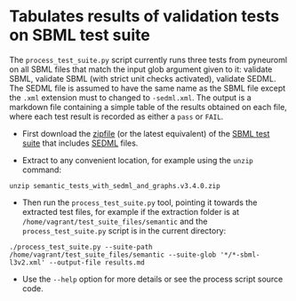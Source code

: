 # Tabulates results of validation tests on SBML test suite

The `process_test_suite.py` script currently runs three tests from pyneuroml on all SBML files that match the input glob argument given to it: validate SBML, validate SBML (with strict unit checks activated), validate SEDML. The SEDML file is assumed to have the same name as the SBML file except the `.xml` extension must to changed to `-sedml.xml`. The output is a markdown file containing a simple table of the results obtained on each file, where each test result is recorded as either a `pass` or `FAIL`.

- First download the [zipfile](https://github.com/sbmlteam/sbml-test-suite/releases/download/3.4.0/semantic_tests_with_sedml_and_graphs.v3.4.0.zip) (or the latest equivalent) of the [SBML test suite](https://github.com/sbmlteam/sbml-test-suite) that includes [SEDML](https://github.com/SED-ML/sed-ml) files.

- Extract to any convenient location, for example using the `unzip` command:

```
unzip semantic_tests_with_sedml_and_graphs.v3.4.0.zip
```

- Then run the `process_test_suite.py` tool, pointing it towards the extracted test files, for example if the extraction folder is at `/home/vagrant/test_suite_files/semantic` and the `process_test_suite.py` script is in the current directory:

```
./process_test_suite.py --suite-path /home/vagrant/test_suite_files/semantic --suite-glob '*/*-sbml-l3v2.xml' --output-file results.md
```

- Use the `--help` option for more details or see the process script source code.